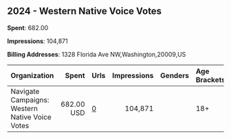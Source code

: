 ## 2024 - Western Native Voice Votes 
**Spent**: 682.00

**Impressions**: 104,871

**Billing Addresses**: 1328 Florida Ave NW,Washington,20009,US

|Organization|Spent|Urls|Impressions|Genders|Age Brackets|Country Codes|
|:---|---:|:---|---:|:---|:---|:---|
|Navigate Campaigns: Western Native Voice Votes|682.00 USD|[0](https://www.snap.com/political-ads/asset/a805bcfba8b34658250edf9cad346a1b26cc9bea7294a41f945bb9a092e8c113?mediaType=mp4)|104,871||18+|united states|
